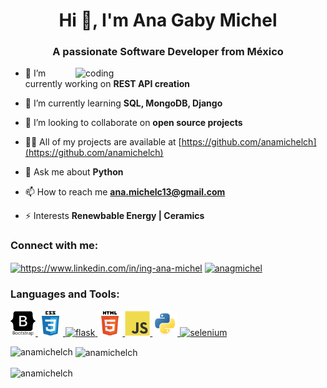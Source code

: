 <h1 align="center">Hi 👋, I'm Ana Gaby Michel</h1>
<h3 align="center">A passionate Software Developer from México</h3>
<img align="right" alt="coding" width="400" src="https://media2.giphy.com/media/uB86ZyWQsnFSGYe2sA/giphy.gif?cid=ecf05e47cwgw1xrmj1idt9slhrsovjfdv6li9cln79lkgl83&rid=giphy.gif&ct=g">

- 🔭 I’m currently working on **REST API creation**

- 🌱 I’m currently learning **SQL, MongoDB, Django**

- 👯 I’m looking to collaborate on **open source projects**

- 👨‍💻 All of my projects are available at [https://github.com/anamichelch](https://github.com/anamichelch)

- 💬 Ask me about **Python**

- 📫 How to reach me **ana.michelc13@gmail.com**

- ⚡ Interests **Renewbable Energy | Ceramics**

<h3 align="left">Connect with me:</h3>
<p align="left">
<a href="https://linkedin.com/in/https://www.linkedin.com/in/ing-ana-michel" target="blank"><img align="center" src="https://raw.githubusercontent.com/rahuldkjain/github-profile-readme-generator/master/src/images/icons/Social/linked-in-alt.svg" alt="https://www.linkedin.com/in/ing-ana-michel" height="30" width="40" /></a>
<a href="https://www.leetcode.com/anagmichel" target="blank"><img align="center" src="https://raw.githubusercontent.com/rahuldkjain/github-profile-readme-generator/master/src/images/icons/Social/leet-code.svg" alt="anagmichel" height="30" width="40" /></a>
</p>

<h3 align="left">Languages and Tools:</h3>
<p align="left"> <a href="https://getbootstrap.com" target="_blank" rel="noreferrer"> <img src="https://raw.githubusercontent.com/devicons/devicon/master/icons/bootstrap/bootstrap-plain-wordmark.svg" alt="bootstrap" width="40" height="40"/> </a> <a href="https://www.w3schools.com/css/" target="_blank" rel="noreferrer"> <img src="https://raw.githubusercontent.com/devicons/devicon/master/icons/css3/css3-original-wordmark.svg" alt="css3" width="40" height="40"/> </a> <a href="https://flask.palletsprojects.com/" target="_blank" rel="noreferrer"> <img src="https://www.vectorlogo.zone/logos/pocoo_flask/pocoo_flask-icon.svg" alt="flask" width="40" height="40"/> </a> <a href="https://www.w3.org/html/" target="_blank" rel="noreferrer"> <img src="https://raw.githubusercontent.com/devicons/devicon/master/icons/html5/html5-original-wordmark.svg" alt="html5" width="40" height="40"/> </a> <a href="https://developer.mozilla.org/en-US/docs/Web/JavaScript" target="_blank" rel="noreferrer"> <img src="https://raw.githubusercontent.com/devicons/devicon/master/icons/javascript/javascript-original.svg" alt="javascript" width="40" height="40"/> </a> <a href="https://www.python.org" target="_blank" rel="noreferrer"> <img src="https://raw.githubusercontent.com/devicons/devicon/master/icons/python/python-original.svg" alt="python" width="40" height="40"/> </a> <a href="https://www.selenium.dev" target="_blank" rel="noreferrer"> <img src="https://raw.githubusercontent.com/detain/svg-logos/780f25886640cef088af994181646db2f6b1a3f8/svg/selenium-logo.svg" alt="selenium" width="40" height="40"/> </a> </p>

<p><img align="left" src="https://github-readme-stats.vercel.app/api/top-langs?username=anamichelch&show_icons=true&locale=en&layout=compact" alt="anamichelch" /></p>

<p>&nbsp;<img align="center" src="https://github-readme-stats.vercel.app/api?username=anamichelch&show_icons=true&locale=en" alt="anamichelch" /></p>

<p><img align="center" src="https://github-readme-streak-stats.herokuapp.com/?user=anamichelch&" alt="anamichelch" /></p>

